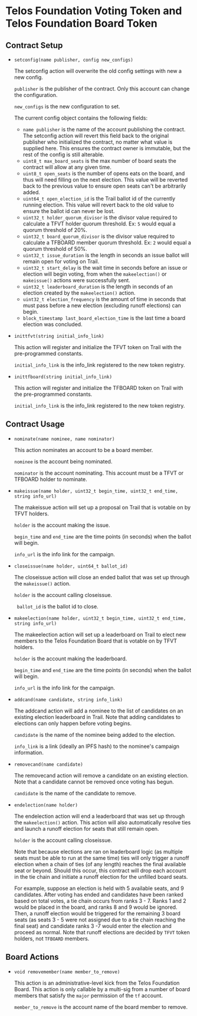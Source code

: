 # Telos Foundation Voting Token and Telos Foundation Board Token

## Contract Setup



* `setconfig(name publisher, config new_configs)`

    The setconfig action will overwrite the old config settings with new a new config.

    `publisher` is the publisher of the contract. Only this account can change the configuration.

    `new_configs` is the new configuration to set. 
    
    The current config object contains the following fields:

    * `name publisher` is the name of the account publishing the contract. The setconfig action will revert this field back to the original publisher who initialized the contract, no matter what value is supplied here. This ensures the contract owner is immutable, but the rest of the config is still alterable.
    * `uint8_t max_board_seats` is the max number of board seats the contract will allow at any given time.
    * `uint8_t open_seats` is the number of opens eats on the board, and thus will need filling on the next election. This value will be reverted back to the previous value to ensure open seats can't be arbitrarily added.
    * `uint64_t open_election_id` is the Trail ballot id of the currently running election. This value will revert back to the old value to ensure the ballot id can never be lost.
    * `uint32_t holder_quorum_divisor` is the divisor value required to calculate a TFVT holder quorum threshold. Ex: `5` would equal a quorum threshold of 20%.
    * `uint32_t board_quorum_divisor` is the divisor value required to calculate a TFBOARD member quorum threshold. Ex: `2` would equal a quorum threshold of 50%.
    * `uint32_t issue_duration` is the length in seconds an issue ballot will remain open for voting on Trail.
    * `uint32_t start_delay` is the wait time in seconds before an issue or election will begin voting, from when the `makeelection()` or `makeissue()` actions were successfully sent.
    * `uint32_t leaderboard_duration` is the length in seconds of an election created by the `makeelection()` action.
    * `uint32_t election_frequency` is the amount of time in seconds that must pass before a new election (excluding runoff elections) can begin.
    * `block_timestamp last_board_election_time` is the last time a board election was concluded.

* `inittfvt(string initial_info_link)`

    This action will register and initialize the TFVT token on Trail with the pre-programmed constants.

    `initial_info_link` is the info_link registered to the new token registry.

* `inittfboard(string initial_info_link)`

    This action will register and initialize the TFBOARD token on Trail with the pre-programmed constants.

    `initial_info_link` is the info_link registered to the new token registry.

## Contract Usage

* `nominate(name nominee, name nominator)`

    This action nominates an account to be a board member. 

    `nominee` is the account being nominated.

    `nominator` is the account nominating. This account must be a TFVT or TFBOARD holder to nominate.

* `makeissue(name holder, uint32_t begin_time, uint32_t end_time, string info_url)`

    The makeissue action will set up a proposal on Trail that is votable on by TFVT holders.

    `holder` is the account making the issue.

    `begin_time` and `end_time` are the time points (in seconds) when the ballot will begin.

    `info_url` is the info link for the campaign.

* `closeissue(name holder, uint64_t ballot_id)`

    The closeissue action will close an ended ballot that was set up through the `makeissue()` action.

    `holder` is the account calling closeissue.

    ` ballot_id` is the ballot id to close.

* `makeelection(name holder, uint32_t begin_time, uint32_t end_time, string info_url)`

    The makeelection action will set up a leaderboard on Trail to elect new members to the Telos Foundation Board that is votable on by TFVT holders.

    `holder` is the account making the leaderboard.

    `begin_time` and `end_time` are the time points (in seconds) when the ballot will begin.

    `info_url` is the info link for the campaign.

* `addcand(name candidate, string info_link)`

    The addcand action will add a nominee to the list of candidates on an existing election leaderboard in Trail. Note that adding candidates to elections can only happen before voting begins.

    `candidate` is the name of the nominee being added to the election.

    `info_link` is a link (ideally an IPFS hash) to the nominee's campaign information.

* `removecand(name candidate)`

    The removecand action will remove a candidate on an existing election. Note that a candidate cannot be removed once voting has begun.

    `candidate` is the name of the candidate to remove.

* `endelection(name holder)`

    The endelection action will end a leaderboard that was set up through the `makeelection()` action. This action will also automatically resolve ties and launch a runoff election for seats that still remain open.

    `holder` is the account calling closeissue.

    Note that because elections are ran on leaderboard logic (as multiple seats must be able to run at the same time) ties will only trigger a runoff election when a chain of ties (of any length) reaches the final available seat or beyond. Should this occur, this contract will drop each account in the tie chain and initiate a runoff election for the unfilled board seats.

    For example, suppose an election is held with 5 available seats, and 9 candidates. After voting has ended and candidates have been ranked based on total votes, a tie chain occurs from ranks 3 - 7. Ranks 1 and 2 would be placed in the board, and ranks 8 and 9 would be ignored. Then, a runoff election would be triggered for the remaining 3 board seats (as seats 3 - 5 were not assigned due to a tie chain reaching the final seat) and candidate ranks 3 -7 would enter the election and proceed as normal. Note that runoff elections are decided by `TFVT` token holders, not `TFBOARD` members.

## Board Actions

* `void removemember(name member_to_remove)`

    This action is an administrative-level kick from the Telos Foundation Board. This action is only callable by a multi-sig from a number of board members that satisfy the `major` permission of the `tf` account.

    `member_to_remove` is the account name of the board member to remove.